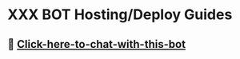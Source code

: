 # XXX BOT Hosting/Deploy Guides

## 🤖 [Click-here-to-chat-with-this-bot](https://wa.me/+17123577298?text=help)